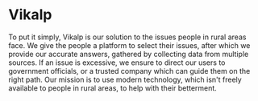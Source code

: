 # Vikalp 

To put it simply, Vikalp is our solution to the issues people in rural areas face.
We give the people a platform to select their issues, after which we provide our
accurate answers, gathered by collecting data from multiple sources. If an issue
is excessive, we ensure to direct our users to government officials, or a trusted
company which can guide them on the right path.
Our mission is to use modern technology, which isn't freely available to people
in rural areas, to help with their betterment.
